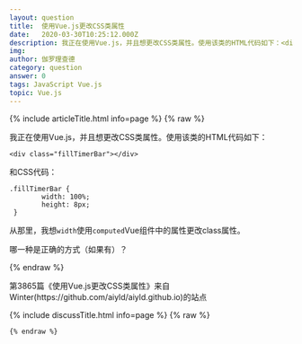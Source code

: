 ```yaml
---
layout: question
title:  使用Vue.js更改CSS类属性
date:   2020-03-30T10:25:12.000Z
description: 我正在使用Vue.js，并且想更改CSS类属性。使用该类的HTML代码如下：<div class="fillTimerBar"></div>和CS...
img: 
author: 伽罗理查德
category: question
answer: 0
tags: JavaScript Vue.js
topic: Vue.js
---
```

<div class="article-root">
  <div class="article">
    {% include articleTitle.html info=page %}
    {% raw %}
    <div class="article-content"><p><font style="vertical-align: inherit;"><font style="vertical-align: inherit;">我正在使用Vue.js，并且想更改CSS类属性。</font><font style="vertical-align: inherit;">使用该类的HTML代码如下：</font></font></p>

<p><code>&lt;div class="fillTimerBar"&gt;&lt;/div&gt;</code></p>

<p><font style="vertical-align: inherit;"><font style="vertical-align: inherit;">和CSS代码：</font></font></p>

<p><code>.fillTimerBar {
        width: 100%;
        height: 8px;
 }</code></p>

<p><font style="vertical-align: inherit;"><font style="vertical-align: inherit;">从那里，我想</font></font><code>width</code><font style="vertical-align: inherit;"><font style="vertical-align: inherit;">使用</font></font><code>computed</code><font style="vertical-align: inherit;"><font style="vertical-align: inherit;">Vue组件中</font><font style="vertical-align: inherit;">的</font><font style="vertical-align: inherit;">属性</font><font style="vertical-align: inherit;">更改</font><font style="vertical-align: inherit;">class属性</font><font style="vertical-align: inherit;">。</font></font></p>

<p><font style="vertical-align: inherit;"><font style="vertical-align: inherit;">哪一种是正确的方式（如果有）？</font></font></p></div>
    {% endraw %}
  </div>
  <p class="winter_mark">第3865篇《使用Vue.js更改CSS类属性》来自Winter(https://github.com/aiyld/aiyld.github.io)的站点</p>
  <div class="discuss-wrapper">
    {% include discussTitle.html info=page %}
    {% raw %}
    
    {% endraw %}
  </div>
<div>
